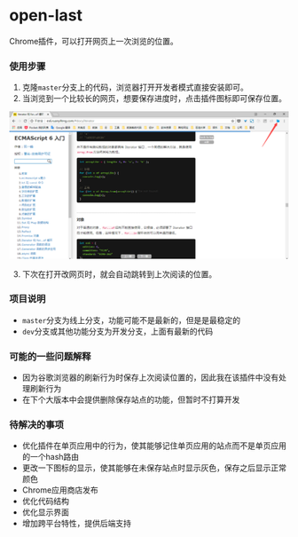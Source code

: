 # open-last
Chrome插件，可以打开网页上一次浏览的位置。

### 使用步骤  
<!-- 1. 到[release](https://github.com/yidreamc/open-last/releases)中下载最新版，然后打开安装   -->
1. 克隆`master`分支上的代码，浏览器打开开发者模式直接安装即可。
2. 当浏览到一个比较长的网页，想要保存进度时，点击插件图标即可保存位置。

![图片1](doc/open-long-page.png)  

3. 下次在打开改网页时，就会自动跳转到上次阅读的位置。

### 项目说明
- `master`分支为线上分支，功能可能不是最新的，但是是最稳定的
- `dev`分支或其他功能分支为开发分支，上面有最新的代码

### 可能的一些问题解释
- 因为谷歌浏览器的刷新行为时保存上次阅读位置的，因此我在该插件中没有处理刷新行为
- 在下个大版本中会提供删除保存站点的功能，但暂时不打算开发

### 待解决的事项
- 优化插件在单页应用中的行为，使其能够记住单页应用的站点而不是单页应用的一个hash路由
- 更改一下图标的显示，使其能够在未保存站点时显示灰色，保存之后显示正常颜色
- Chrome应用商店发布
- 优化代码结构
- 优化显示界面
- 增加跨平台特性，提供后端支持
